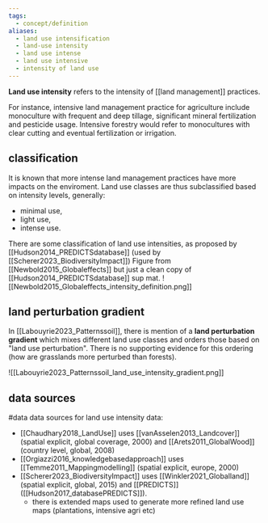 ```yaml
---
tags:
  - concept/definition
aliases:
  - land use intensification
  - land-use intensity
  - land use intense
  - land use intensive
  - intensity of land use
---
```

**Land use intensity** refers to the intensity of [[land management]] practices.

For instance, intensive land management practice for agriculture include monoculture with frequent and deep tillage, significant mineral fertilization and pesticide usage. Intensive forestry would refer to monocultures with clear cutting and eventual fertilization or irrigation.
## classification
It is known that more intense land management practices have more impacts on the enviroment. Land use classes are thus subclassified based on intensity levels, generally:
- minimal use,
- light use,
- intense use. 

There are some classification of land use intensities, as proposed by [[Hudson2014_PREDICTSdatabase]] (used by [[Scherer2023_BiodiversityImpact]])
Figure from [[Newbold2015_Globaleffects]] but just a clean copy of [[Hudson2014_PREDICTSdatabase]] sup mat.
![[Newbold2015_Globaleffects_intensity_definition.png]]
## land perturbation gradient
In [[Labouyrie2023_Patternssoil]], there is mention of a **land perturbation gradient** which mixes different land use classes and orders those based on "land use perturbation". There is no supporting evidence for this ordering (how are grasslands more perturbed than forests).

![[Labouyrie2023_Patternssoil_land_use_intensity_gradient.png]]
## data sources
#data 
data sources for land use intensity data:
- [[Chaudhary2018_LandUse]] uses [[vanAsselen2013_Landcover]] (spatial explicit, global coverage, 2000) and [[Arets2011_GlobalWood]] (country level, global, 2008)
- [[Orgiazzi2016_knowledgebasedapproach]] uses [[Temme2011_Mappingmodelling]] (spatial explicit, europe, 2000)
- [[Scherer2023_BiodiversityImpact]] uses [[Winkler2021_Globalland]] (spatial explicit, global, 2015) and [[PREDICTS]] ([[Hudson2017_databasePREDICTS]]).
	- there is extended maps used to generate more refined land use maps (plantations, intensive agri etc)